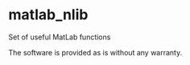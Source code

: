 matlab_nlib
===========

Set of useful MatLab functions



The software is provided as is without any warranty.
